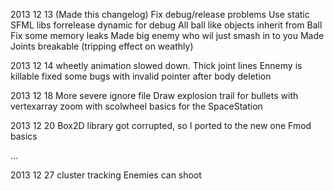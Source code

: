 2013 12 13
(Made this changelog)
Fix debug/release problems
Use static SFML libs forrelease dynamic for debug
All ball like objects inherit from Ball
Fix some memory leaks
Made big enemy who wil just smash in to you
Made Joints breakable
(tripping effect on weathly)

2013 12 14
wheetly animation slowed down.
Thick joint lines
Ennemy is killable
fixed some bugs with invalid pointer after body deletion

2013 12 18
More severe ignore file
Draw explosion trail for bullets with vertexarray
zoom with scolwheel
basics for the SpaceStation

2013 12 20
Box2D library got corrupted, so I ported to the new one
Fmod basics

...

2013 12 27
cluster tracking
Enemies can shoot
